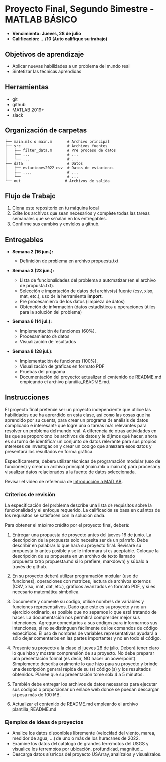 # Proyecto Final, Segundo Bimestre - MATLAB BÁSICO

- **Vencimiento: Jueves, 28 de julio**
- **Calificación: .../10 (Auto califique su trabajo)**

## Objetivos de aprendizaje
- Aplicar nuevas habilidades a un problema del mundo real
- Sintetizar las técnicas aprendidas

## Herramientas
- git
- github
- MATLAB 2019+
- slack



## Organización de carpetas

```
├── main.mlx o main.m       # Archivo principal
├── src                     # Archivos fuentes
│   ├── filter_data.m       # Pre proceso de datos
│   ├── ...                 # ... 
│   └── ...                 # ...
├── data                    # Datos
│   ├── estaciones2022.csv  # Datos de estaciones
│   ├── ....                # ...
│   └──                     # ...
└── out                    # Archivos de salida

```

## Flujo de Trabajo
1. Clona este repositorio en tu máquina local    
2. Edite los archivos que sean necesarios y complete todas las tareas semanales que se señalan en los entregables.
3. Confirme sus cambios y envíelos a github. 


## Entregables
- **Semana 2 (16 jun.):** 
  - Definición de problema en archivo propuesta.txt
 
- **Semana 3 (23 jun.):** 
  - Lista de funcionalidades del problema a automatizar (en el archivo de propusta.txt).
  - Selección e importación de datos del archivo(s) fuente (csv, xlsx, mat, etc.), uso de la herramienta **import**.
  - Pre procesamiento de los datos (limpieza de datos)
  - Obtención de información (datos estadísticos u operaciones útiles para la solución del problema)
   
- **Semana 6 (14 jul.):**  
  - Implementación de funciones (60%).
  - Procesamiento de datos
  - Visualización de resultados  
- **Semana 8 (28 jul.):**  
  - Implementación de funciones (100%).
  - Visualización de gráficas en formato PDF
  - Pruebas del programa
  - Documentación del proyecto: actualizar el contenido de README.md empleando el archivo plantilla_README.md.



## Instrucciones

El proyecto final pretende ser un proyecto independiente que utilice las habilidades que ha aprendido en esta clase, así como las cosas que ha aprendido por su cuenta, para crear un programa de análisis de datos complicado e interesante que logre una o tareas más relevantes para resolver un problema del mundo real. A diferencia de otras actividades en las que se proporciono los archivos de datos y le dijimos qué hacer, ahora es su turno de identificar un conjunto de datos relevante para sus propios intereses de investigación y crear un código que analizará esos datos y presentará los resultados en forma gráfica.

Específicamente, deberá utilizar técnicas de programación modular (uso de funciones) y crear un archivo principal (main.mlx o main.m) para procesar y visualizar datos relacionados a la fuente de datos seleccionada.

Revisar el vídeo de referencia de [Introducción a MATLAB](https://www.youtube.com/watch?v=msJjpZxu6tY&ab_channel=MATLABenEspa%C3%B1ol).  

### Criterios de revisión

La especificación del problema describe una lista de requisitos sobre la funcionalidad y el enfoque requerido. La calificación se basa en cuántos de los requisitos se satisfacen con la solución dada.

Para obtener el máximo crédito por el proyecto final, deberá:

1. Entregar una propuesta de proyecto antes del jueves 16 de junio. La descripción de la propuesta solo necesita ser de un párrafo. Debe describir en palabras lo que hará su proyecto final. Revisaré su propuesta lo antes posible y se le informara si es aceptable. Coloque la descripción de su propuesta en un archivo de texto llamado propuesta.txt(o propuesta.md si lo prefiere, markdown) y súbalo a través de github.

2. En su proyecto deberá utilizar programación modular (uso de funciones), operaciones con matrices, lectura de archivos externos (CSV, xlsx, mat, dat, etc.), gráficos avanzados en formato PDF, y si es necesario matemática simbólica.

3. Documente y comente su código, utilice nombres de variables y funciones representativos. Dado que este es su proyecto y no un ejercicio ordinario, es posible que no sepamos lo que está tratando de hacer. La documentación nos permitirá comprender mejor sus intenciones. Agregue comentarios a sus códigos para informarnos sus intenciones, si no se distinguen fácilmente de los comandos de código específicos. El uso de nombres de variables representativas ayudará a sólo dejar comentarios en las partes importantes y no en todo el código.   

4. Presente su proyecto a la clase el jueves 28 de julio. Deberá tener claro lo que hizo y mostrar comprensión de su proyecto. No debe preparar una presentación formal (es decir, NO hacer un powerpoint). Simplemente describa oralmente lo que hizo para su proyecto y brinde una descripción general rápida de su (s) código (s) y los resultados obtenidos. Planee que su presentación tome solo 4 a 5 minutos. 

5. También debe entregar los archivos de datos necesarios para ejecutar sus códigos o proporcionar un enlace web donde se puedan descargar si pesa más de 100 MB. 

6. Actualizar el contenido de README.md empleando el archivo plantilla_README.md  


### Ejemplos de ideas de proyectos

- Analice los datos disponibles libremente (velocidad del viento, marea, medidor de agua, ...) de uno o más de los huracanes de 2022.
- Examine los datos del catálogo de grandes terremotos del USGS y visualice los terremotos por ubicación, profundidad, magnitud...
- Descarga datos sísmicos del proyecto USArray, analízalos y visualízalos.


